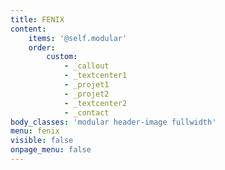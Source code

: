 ```yaml
---
title: FENIX
content:
    items: '@self.modular'
    order:
        custom:
            - _callout
            - _textcenter1
            - _projet1
            - _projet2
            - _textcenter2
            - _contact
body_classes: 'modular header-image fullwidth'
menu: fenix
visible: false
onpage_menu: false
---
```


